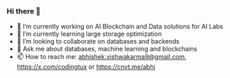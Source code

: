 ### Hi there 👋

<!--
**CodingTux/CodingTux** is a ✨ _special_ ✨ repository because its `README.md` (this file) appears on your GitHub profile.

Here are some ideas to get you started:

- 🔭 I’m currently working on ...
- 🌱 I’m currently learning ...
- 👯 I’m looking to collaborate on ...
- 🤔 I’m looking for help with ...
- 💬 Ask me about ...
- 📫 How to reach me: ...
- 😄 Pronouns: ...
- ⚡ Fun fact: ...
-->
- 🔭 I’m currently working on AI Blockchain and Data solutions for AI Labs
- 🌱 I’m currently learning large storage optimization
- 👯 I’m looking to collaborate on databases and backends
- 💬 Ask me about databases, machine learning and blockchains
- 📫 How to reach me: abhishek.vishwakarma9@gmail.com, https://x.com/codingtux or https://cnvt.me/abhi
